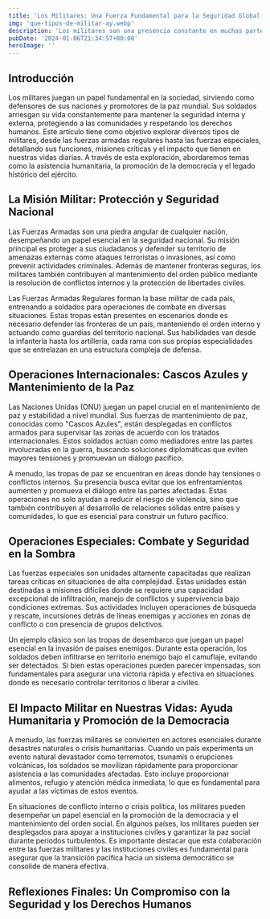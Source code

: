 ```yaml
---
title: 'Los Militares: Una Fuerza Fundamental para la Seguridad Global - Camuflaje Militar'
img: 'que-tipos-de-militar-ay.webp'
description: 'Los militares son una presencia constante en muchas partes del mundo, y su papel es fundamental para mantener la seguridad, la libertad y la justicia. Estas'
pubDate: '2024-01-06T21:34:57+00:00'
heroImage: ''
---
```

    
  ## Introducción

Los militares juegan un papel fundamental en la sociedad, sirviendo como defensores de sus naciones y promotores de la paz mundial. Sus soldados arriesgan su vida constantemente para mantener la seguridad interna y externa, protegiendo a las comunidades y respetando los derechos humanos. Este artículo tiene como objetivo explorar diversos tipos de militares, desde las fuerzas armadas regulares hasta las fuerzas especiales, detallando sus funciones, misiones críticas y el impacto que tienen en nuestras vidas diarias. A través de esta exploración, abordaremos temas como la asistencia humanitaria, la promoción de la democracia y el legado histórico del ejército.

## La Misión Militar: Protección y Seguridad Nacional

Las Fuerzas Armadas son una piedra angular de cualquier nación, desempeñando un papel esencial en la seguridad nacional. Su misión principal es proteger a sus ciudadanos y defender su territorio de amenazas externas como ataques terroristas o invasiones, así como prevenir actividades criminales. Además de mantener fronteras seguras, los militares también contribuyen al mantenimiento del orden público mediante la resolución de conflictos internos y la protección de libertades civiles. 

Las Fuerzas Armadas Regulares forman la base militar de cada país, entrenando a soldados para operaciones de combate en diversas situaciones. Estas tropas están presentes en escenarios donde es necesario defender las fronteras de un país, manteniendo el orden interno y actuando como guardias del territorio nacional. Sus habilidades van desde la infantería hasta los artillería, cada rama con sus propias especialidades que se entrelazan en una estructura compleja de defensa.

## Operaciones Internacionales: Cascos Azules y Mantenimiento de la Paz

Las Naciones Unidas (ONU) juegan un papel crucial en el mantenimiento de paz y estabilidad a nivel mundial. Sus fuerzas de mantenimiento de paz, conocidas como "Cascos Azules", están desplegadas en conflictos armados para supervisar las zonas de acuerdo con los tratados internacionales. Estos soldados actúan como mediadores entre las partes involucradas en la guerra, buscando soluciones diplomáticas que eviten mayores tensiones y promuevan un diálogo pacífico.

A menudo, las tropas de paz se encuentran en áreas donde hay tensiones o conflictos internos. Su presencia busca evitar que los enfrentamientos aumenten y promueva el diálogo entre las partes afectadas. Estas operaciones no solo ayudan a reducir el riesgo de violencia, sino que también contribuyen al desarrollo de relaciones sólidas entre países y comunidades, lo que es esencial para construir un futuro pacífico.

## Operaciones Especiales: Combate y Seguridad en la Sombra

Las fuerzas especiales son unidades altamente capacitadas que realizan tareas críticas en situaciones de alta complejidad. Estas unidades están destinadas a misiones difíciles donde se requiere una capacidad excepcional de infiltración, manejo de conflictos y supervivencia bajo condiciones extremas. Sus actividades incluyen operaciones de búsqueda y rescate, incursiones detrás de líneas enemigas y acciones en zonas de conflicto o con presencia de grupos delictivos.

Un ejemplo clásico son las tropas de desembarco que juegan un papel esencial en la invasión de países enemigos. Durante esta operación, los soldados deben infiltrarse en territorio enemigo bajo el camuflaje, evitando ser detectados. Si bien estas operaciones pueden parecer impensadas, son fundamentales para asegurar una victoria rápida y efectiva en situaciones donde es necesario controlar territorios o liberar a civiles.

## El Impacto Militar en Nuestras Vidas: Ayuda Humanitaria y Promoción de la Democracia

A menudo, las fuerzas militares se convierten en actores esenciales durante desastres naturales o crisis humanitarias. Cuando un país experimenta un evento natural devastador como terremotos, tsunamis o erupciones volcánicas, los soldados se movilizan rápidamente para proporcionar asistencia a las comunidades afectadas. Esto incluye proporcionar alimentos, refugio y atención médica inmediata, lo que es fundamental para ayudar a las víctimas de estos eventos.

En situaciones de conflicto interno o crisis política, los militares pueden desempeñar un papel esencial en la promoción de la democracia y el mantenimiento del orden social. En algunos países, los militares pueden ser desplegados para apoyar a instituciones civiles y garantizar la paz social durante periodos turbulentos. 
Es importante destacar que esta colaboración entre las fuerzas militares y las instituciones civiles es fundamental para asegurar que la transición pacífica hacia un sistema democrático se consolide de manera efectiva.

## Reflexiones Finales: Un Compromiso con la Seguridad y los Derechos Humanos
  